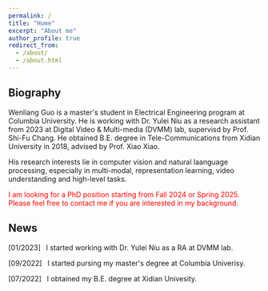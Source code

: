 ```yaml
---
permalink: /
title: "Home"
excerpt: "About me"
author_profile: true
redirect_from: 
  - /about/
  - /about.html
---
```


## Biography
Wenliang Guo is a master's student in Electrical Engineering program at Columbia University. He is working with Dr. Yulei Niu as a research assistant from 2023 at Digital Video & Multi-media (DVMM) lab, supervisd by Prof. Shi-Fu Chang. He obtained B.E. degree in Tele-Communications from Xidian University in 2018, advised by Prof. Xiao Xiao. 

His research interests lie in computer vision and natural laanguage processing, especially in multi-modal, representation learning, video understanding and high-level tasks.

<font color=red> I am looking for a PhD position starting from Fall 2024 or Spring 2025. Please feel free to contact me if you are interested in my background.</font>

## News

[01/2023] &ensp;I started working with Dr. Yulei Niu as a RA at DVMM lab.

[09/2022] &ensp;I started pursing my master's degree at Columbia Univerisy.

[07/2022] &ensp;I obtained my B.E. degree at Xidian Univesity. 